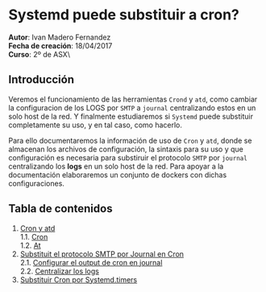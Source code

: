 # Systemd puede substituir a cron?

**Autor**: Ivan Madero Fernandez\
**Fecha de creación**: 18/04/2017\
**Curso**: 2º de ASX\

## Introducción

Veremos el funcionamiento de las herramientas `Crond` y `atd`, como
cambiar la configuracion de los LOGS por `SMTP` a `journal` 
centralizando estos en un solo host de la red. Y finalmente estudiaremos
si `Systemd` puede substituir completamente su uso, y en tal caso, como 
hacerlo. 

Para ello documentaremos la información de uso de `Cron` y `atd`, donde
se almacenan los archivos de configuración, la sintaxis para su uso y
que configuración es necesaria para substiruir el protocolo `SMTP` por 
`journal` centralizando los **logs** en un solo host de la red. Para 
apoyar a la documentación elaboraremos un conjunto de dockers con dichas
configuraciones.

## Tabla de contenidos

1. [Cron y atd](https://github.com/Ivan-Madero/proyecto-final/blob/master/Systemd_puede_substituir_a_cron.md#cron-y-atd)\
	1.1. [Cron](https://github.com/Ivan-Madero/proyecto-final/blob/master/Systemd_puede_substituir_a_cron.md#cron)\
	1.2. [At](https://github.com/Ivan-Madero/proyecto-final/blob/master/Systemd_puede_substituir_a_cron.md#atd)
2. [Substituit el protocolo SMTP por Journal en Cron](https://github.com/Ivan-Madero/proyecto-final/blob/master/Systemd_puede_substituir_a_cron.md#substituit-el-protocolo-smtp-por-journal-en-cron)\
	2.1. [Configurar el output de cron en journal](https://github.com/Ivan-Madero/proyecto-final/blob/master/Systemd_puede_substituir_a_cron.md#configurar-el-output-de-cron-en-journal)\
	2.2. [Centralizar los logs](https://github.com/Ivan-Madero/proyecto-final/blob/master/Systemd_puede_substituir_a_cron.md#centralizar-los-logs)
3. [Substituir Cron por Systemd.timers](https://github.com/Ivan-Madero/proyecto-final/blob/master/Systemd_puede_substituir_a_cron.md#substituir-cron-por-systemdtimers)
